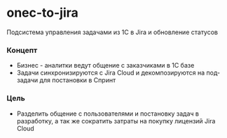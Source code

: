 # onec-to-jira
Подсистема управления задачами из 1С в Jira и обновление статусов
### Концепт
 * Бизнес - аналитки ведут общение с заказчиками в 1С базе
 * Задачи синхронизируются с Jira Cloud и декомпозируются на под-задачи для постановки в Спринт
### Цель
* Разделить общение с пользователями и постановку задач в разработку, а так же сократить затраты на покупку лицензий Jira Cloud
